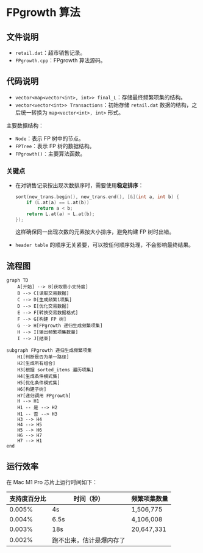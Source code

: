 # FPgrowth 算法

## 文件说明

- `retail.dat`：超市销售记录。
- `FPgrowth.cpp`：FPgrowth 算法源码。

## 代码说明

- `vector<map<vector<int>, int>> final_L`：存储最终频繁项集的结构。
- `vector<vector<int>> Transactions`：初始存储 `retail.dat` 数据的结构，之后统一转换为 `map<vector<int>, int>` 形式。

主要数据结构：
- `Node`：表示 FP 树中的节点。
- `FPTree`：表示 FP 树的数据结构。
- `FPgrowth()`：主要算法函数。

### 关键点
- 在对销售记录按出现次数排序时，需要使用**稳定排序**：
  ```c++
  sort(new_trans.begin(), new_trans.end(), [&](int a, int b) {
      if (L.at(a) == L.at(b))
          return a < b;
      return L.at(a) > L.at(b);
  });
  ```
  这样确保同一出现次数的元素按大小排序，避免构建 FP 树时出错。

- `header table` 的顺序无关紧要，可以按任何顺序处理，不会影响最终结果。

## 流程图

```mermaid
graph TD
    A[开始] --> B[获取最小支持度]
    B --> C[读取交易数据]
    C --> D[生成频繁1项集]
    D --> E[优化交易数据]
    E --> F[转换交易数据格式]
    F --> G[构建 FP 树]
    G --> H[FPgrowth 递归生成频繁项集]
    H --> I[输出频繁项集数量]
    I --> J[结束]

subgraph FPgrowth 递归生成频繁项集
    H1[判断是否为单一路径]
    H2[生成所有组合]
    H3[根据 sorted_items 遍历项集]
    H4[生成条件模式集]
    H5[优化条件模式集]
    H6[构建子树]
    H7[递归调用 FPgrowth]
    H --> H1
    H1 -- 是 --> H2
    H1 -- 否 --> H3
    H3 --> H4
    H4 --> H5
    H5 --> H6
    H6 --> H7
    H7 --> H1
end
```

## 运行效率

在 Mac M1 Pro 芯片上运行时间如下：

| 支持度百分比 | 时间（秒） | 频繁项集数量 |
|--------------|-----------|-------------|
| 0.005%       | 4s        | 1,506,775   |
| 0.004%       | 6.5s      | 4,106,008   |
| 0.003%       | 18s       | 20,647,331  |
| 0.002%       | 跑不出来，估计是爆内存了 |  |
